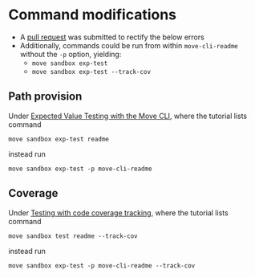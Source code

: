 # Command modifications

* A [pull request](https://github.com/move-language/move/pull/80) was submitted to rectify the below errors
* Additionally, commands could be run from within `move-cli-readme` without the `-p` option, yielding:
    * `move sandbox exp-test`
    * `move sandbox exp-test --track-cov`

## Path provision

Under [Expected Value Testing with the Move CLI](https://github.com/move-language/move/tree/main/language/tools/move-cli#expected-value-testing-with-the-move-cli), where the tutorial lists command

``` move
move sandbox exp-test readme
```

instead run

```move
move sandbox exp-test -p move-cli-readme
```

## Coverage
Under [Testing with code coverage tracking](https://github.com/move-language/move/tree/main/language/tools/move-cli#testing-with-code-coverage-tracking), where the tutorial lists command

```move
move sandbox test readme --track-cov
```

instead run

```move
move sandbox exp-test -p move-cli-readme --track-cov
```